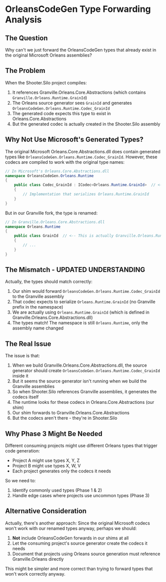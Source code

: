 # OrleansCodeGen Type Forwarding Analysis

## The Question

Why can't we just forward the OrleansCodeGen types that already exist in the original Microsoft Orleans assemblies?

## The Problem

When the Shooter.Silo project compiles:
1. It references Granville.Orleans.Core.Abstractions (which contains `Granville.Orleans.Runtime.GrainId`)
2. The Orleans source generator sees `GrainId` and generates `OrleansCodeGen.Orleans.Runtime.Codec_GrainId`
3. The generated code expects this type to exist in Orleans.Core.Abstractions
4. But the generated codec is actually created in the Shooter.Silo assembly

## Why Not Use Microsoft's Generated Types?

The original Microsoft Orleans.Core.Abstractions.dll does contain generated types like `OrleansCodeGen.Orleans.Runtime.Codec_GrainId`. However, these codecs are compiled to work with the original type names:

```csharp
// In Microsoft's Orleans.Core.Abstractions.dll
namespace OrleansCodeGen.Orleans.Runtime
{
    public class Codec_GrainId : ICodec<Orleans.Runtime.GrainId>  // <-- References Orleans.Runtime.GrainId
    {
        // Implementation that serializes Orleans.Runtime.GrainId
    }
}
```

But in our Granville fork, the type is renamed:
```csharp
// In Granville.Orleans.Core.Abstractions.dll
namespace Orleans.Runtime
{
    public class GrainId  // <-- This is actually Granville.Orleans.Runtime.GrainId
    {
        // ...
    }
}
```

## The Mismatch - UPDATED UNDERSTANDING

Actually, the types should match correctly:
1. Our shim would forward `OrleansCodeGen.Orleans.Runtime.Codec_GrainId` to the Granville assembly
2. That codec expects to serialize `Orleans.Runtime.GrainId` (no Granville prefix in the namespace)
3. We are actually using `Orleans.Runtime.GrainId` (which is defined in Granville.Orleans.Core.Abstractions.dll)
4. The types match! The namespace is still `Orleans.Runtime`, only the assembly name changed

## The Real Issue

The issue is that:
1. When we build Granville.Orleans.Core.Abstractions.dll, the source generator should create `OrleansCodeGen.Orleans.Runtime.Codec_GrainId` inside it
2. But it seems the source generator isn't running when we build the Granville assemblies
3. So when Shooter.Silo references Granville assemblies, it generates the codecs itself
4. The runtime looks for these codecs in Orleans.Core.Abstractions (our shim)
5. Our shim forwards to Granville.Orleans.Core.Abstractions
6. But the codecs aren't there - they're in Shooter.Silo

## Why Phase 3 Might Be Needed

Different consuming projects might use different Orleans types that trigger code generation:
- Project A might use types X, Y, Z
- Project B might use types X, W, V
- Each project generates only the codecs it needs

So we need to:
1. Identify commonly used types (Phase 1 & 2)
2. Handle edge cases where projects use uncommon types (Phase 3)

## Alternative Consideration

Actually, there's another approach: Since the original Microsoft codecs won't work with our renamed types anyway, perhaps we should:
1. **Not** include OrleansCodeGen forwards in our shims at all
2. Let the consuming project's source generator create the codecs it needs
3. Document that projects using Orleans source generation must reference Granville.Orleans directly

This might be simpler and more correct than trying to forward types that won't work correctly anyway.